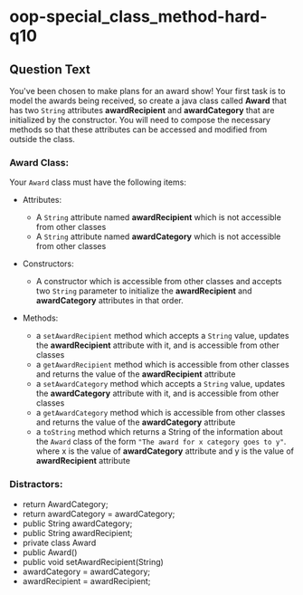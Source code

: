 # oop-special_class_method-hard-q10

## Question Text

You've been chosen to make plans for an award show! Your first task is to model the awards being received, so create a
java class called **Award** that has two `String` attributes **awardRecipient** and **awardCategory** that are
initialized by the constructor. You will need to compose the necessary methods so that these attributes can be accessed
and modified from outside the class.

### Award Class:

Your `Award` class must have the following items:

- Attributes:
    - A `String` attribute named **awardRecipient** which is not accessible from other classes
    - A `String` attribute named **awardCategory** which is not accessible from other classes

- Constructors:
    - A constructor which is accessible from other classes and accepts two `String` parameter to initialize the
      **awardRecipient** and **awardCategory** attributes in that order.

- Methods:
    - a `setAwardRecipient` method which accepts a `String` value, updates the **awardRecipient** attribute with it, and
      is accessible from other classes
    - a `getAwardRecipient` method which is accessible from other classes and returns the value of the
      **awardRecipient** attribute
    - a `setAwardCategory` method which accepts a `String` value, updates the **awardCategory** attribute with it, and
      is accessible from other classes
    - a `getAwardCategory` method which is accessible from other classes and returns the value of the **awardCategory**
      attribute
    - a `toString` method which returns a String of the information about the `Award` class of the form
      `"The award for x category goes to y"`. where x is the value of **awardCategory** attribute and y
      is the value of **awardRecipient** attribute

### Distractors:
- return AwardCategory;
- return awardCategory = awardCategory;
- public String awardCategory;
- public String awardRecipient;
- private class Award
- public Award()
- public void setAwardRecipient(String)	
- awardCategory = awardCategory;
- awardRecipient = awardRecipient;